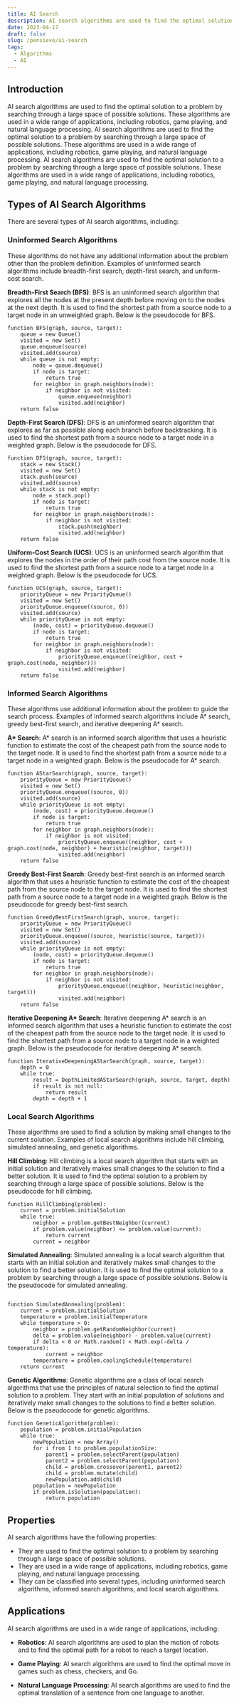 ```yaml
---
title: AI Search
description: AI search algorithms are used to find the optimal solution to a problem by searching through a large space of possible solutions. These algorithms are used in a wide range of applications, including robotics, game playing, and natural language processing.
date: 2023-04-17
draft: false
slug: /pensieve/ai-search
tags:
  - Algorithms
  - AI
---
```


## Introduction

AI search algorithms are used to find the optimal solution to a problem by searching through a large space of possible solutions. These algorithms are used in a wide range of applications, including robotics, game playing, and natural language processing. AI search algorithms are used to find the optimal solution to a problem by searching through a large space of possible solutions. These algorithms are used in a wide range of applications, including robotics, game playing, and natural language processing. AI search algorithms are used to find the optimal solution to a problem by searching through a large space of possible solutions. These algorithms are used in a wide range of applications, including robotics, game playing, and natural language processing.

## Types of AI Search Algorithms

There are several types of AI search algorithms, including:

### Uninformed Search Algorithms

These algorithms do not have any additional information about the problem other than the problem definition. Examples of uninformed search algorithms include breadth-first search, depth-first search, and uniform-cost search.

**Breadth-First Search (BFS)**: BFS is an uninformed search algorithm that explores all the nodes at the present depth before moving on to the nodes at the next depth. It is used to find the shortest path from a source node to a target node in an unweighted graph. Below is the pseudocode for BFS.

```pseudocode
function BFS(graph, source, target):
    queue = new Queue()
    visited = new Set()
    queue.enqueue(source)
    visited.add(source)
    while queue is not empty:
        node = queue.dequeue()
        if node is target:
            return true
        for neighbor in graph.neighbors(node):
            if neighbor is not visited:
                queue.enqueue(neighbor)
                visited.add(neighbor)
    return false
```

**Depth-First Search (DFS)**: DFS is an uninformed search algorithm that explores as far as possible along each branch before backtracking. It is used to find the shortest path from a source node to a target node in a weighted graph. Below is the pseudocode for DFS.

```pseudocode
function DFS(graph, source, target):
    stack = new Stack()
    visited = new Set()
    stack.push(source)
    visited.add(source)
    while stack is not empty:
        node = stack.pop()
        if node is target:
            return true
        for neighbor in graph.neighbors(node):
            if neighbor is not visited:
                stack.push(neighbor)
                visited.add(neighbor)
    return false
```

**Uniform-Cost Search (UCS)**: UCS is an uninformed search algorithm that explores the nodes in the order of their path cost from the source node. It is used to find the shortest path from a source node to a target node in a weighted graph. Below is the pseudocode for UCS.

```pseudocode
function UCS(graph, source, target):
    priorityQueue = new PriorityQueue()
    visited = new Set()
    priorityQueue.enqueue((source, 0))
    visited.add(source)
    while priorityQueue is not empty:
        (node, cost) = priorityQueue.dequeue()
        if node is target:
            return true
        for neighbor in graph.neighbors(node):
            if neighbor is not visited:
                priorityQueue.enqueue((neighbor, cost + graph.cost(node, neighbor)))
                visited.add(neighbor)
    return false
```

### Informed Search Algorithms
These algorithms use additional information about the problem to guide the search process. Examples of informed search algorithms include A* search, greedy best-first search, and iterative deepening A* search.

**A\* Search**: A* search is an informed search algorithm that uses a heuristic function to estimate the cost of the cheapest path from the source node to the target node. It is used to find the shortest path from a source node to a target node in a weighted graph. Below is the pseudocode for A* search.

```pseudocode
function AStarSearch(graph, source, target):
    priorityQueue = new PriorityQueue()
    visited = new Set()
    priorityQueue.enqueue((source, 0))
    visited.add(source)
    while priorityQueue is not empty:
        (node, cost) = priorityQueue.dequeue()
        if node is target:
            return true
        for neighbor in graph.neighbors(node):
            if neighbor is not visited:
                priorityQueue.enqueue((neighbor, cost + graph.cost(node, neighbor) + heuristic(neighbor, target)))
                visited.add(neighbor)
    return false
```

**Greedy Best-First Search**: Greedy best-first search is an informed search algorithm that uses a heuristic function to estimate the cost of the cheapest path from the source node to the target node. It is used to find the shortest path from a source node to a target node in a weighted graph. Below is the pseudocode for greedy best-first search.

```pseudocode
function GreedyBestFirstSearch(graph, source, target):
    priorityQueue = new PriorityQueue()
    visited = new Set()
    priorityQueue.enqueue((source, heuristic(source, target)))
    visited.add(source)
    while priorityQueue is not empty:
        (node, cost) = priorityQueue.dequeue()
        if node is target:
            return true
        for neighbor in graph.neighbors(node):
            if neighbor is not visited:
                priorityQueue.enqueue((neighbor, heuristic(neighbor, target)))
                visited.add(neighbor)
    return false
```

**Iterative Deepening A\* Search**: Iterative deepening A* search is an informed search algorithm that uses a heuristic function to estimate the cost of the cheapest path from the source node to the target node. It is used to find the shortest path from a source node to a target node in a weighted graph. Below is the pseudocode for iterative deepening A* search.

```pseudocode
function IterativeDeepeningAStarSearch(graph, source, target):
    depth = 0
    while true:
        result = DepthLimitedAStarSearch(graph, source, target, depth)
        if result is not null:
            return result
        depth = depth + 1
```

### Local Search Algorithms

These algorithms are used to find a solution by making small changes to the current solution. Examples of local search algorithms include hill climbing, simulated annealing, and genetic algorithms.

**Hill Climbing**: Hill climbing is a local search algorithm that starts with an initial solution and iteratively makes small changes to the solution to find a better solution. It is used to find the optimal solution to a problem by searching through a large space of possible solutions. Below is the pseudocode for hill climbing.

```pseudocode
function HillClimbing(problem):
    current = problem.initialSolution
    while true:
        neighbor = problem.getBestNeighbor(current)
        if problem.value(neighbor) <= problem.value(current):
            return current
        current = neighbor
```

**Simulated Annealing**: Simulated annealing is a local search algorithm that starts with an initial solution and iteratively makes small changes to the solution to find a better solution. It is used to find the optimal solution to a problem by searching through a large space of possible solutions. Below is the pseudocode for simulated annealing.

```pseudocode

function SimulatedAnnealing(problem):
    current = problem.initialSolution
    temperature = problem.initialTemperature
    while temperature > 0:
        neighbor = problem.getRandomNeighbor(current)
        delta = problem.value(neighbor) - problem.value(current)
        if delta < 0 or Math.random() < Math.exp(-delta / temperature):
            current = neighbor
        temperature = problem.coolingSchedule(temperature)
    return current
```

**Genetic Algorithms**: Genetic algorithms are a class of local search algorithms that use the principles of natural selection to find the optimal solution to a problem. They start with an initial population of solutions and iteratively make small changes to the solutions to find a better solution. Below is the pseudocode for genetic algorithms.

```pseudocode
function GeneticAlgorithm(problem):
    population = problem.initialPopulation
    while true:
        newPopulation = new Array()
        for i from 1 to problem.populationSize:
            parent1 = problem.selectParent(population)
            parent2 = problem.selectParent(population)
            child = problem.crossover(parent1, parent2)
            child = problem.mutate(child)
            newPopulation.add(child)
        population = newPopulation
        if problem.isSolution(population):
            return population
```

## Properties

AI search algorithms have the following properties:

- They are used to find the optimal solution to a problem by searching through a large space of possible solutions.
- They are used in a wide range of applications, including robotics, game playing, and natural language processing.
- They can be classified into several types, including uninformed search algorithms, informed search algorithms, and local search algorithms.

## Applications

AI search algorithms are used in a wide range of applications, including:

- **Robotics**: AI search algorithms are used to plan the motion of robots and to find the optimal path for a robot to reach a target location.

- **Game Playing**: AI search algorithms are used to find the optimal move in games such as chess, checkers, and Go.

- **Natural Language Processing**: AI search algorithms are used to find the optimal translation of a sentence from one language to another.